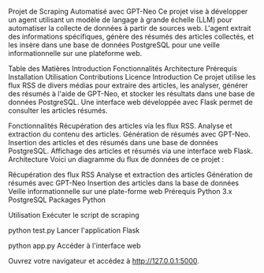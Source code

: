 Projet de Scraping Automatisé avec GPT-Neo
Ce projet vise à développer un agent utilisant un modèle de langage à grande échelle (LLM) pour automatiser la collecte de données à partir de sources web. L'agent extrait des informations spécifiques, génère des résumés des articles collectés, et les insère dans une base de données PostgreSQL pour une veille informationnelle sur une plateforme web.

Table des Matières
Introduction
Fonctionnalités
Architecture
Prérequis
Installation
Utilisation
Contributions
Licence
Introduction
Ce projet utilise les flux RSS de divers médias pour extraire des articles, les analyser, générer des résumés à l'aide de GPT-Neo, et stocker les résultats dans une base de données PostgreSQL. Une interface web développée avec Flask permet de consulter les articles résumés.

Fonctionnalités
Récupération des articles via les flux RSS.
Analyse et extraction du contenu des articles.
Génération de résumés avec GPT-Neo.
Insertion des articles et des résumés dans une base de données PostgreSQL.
Affichage des articles et résumés via une interface web Flask.
Architecture
Voici un diagramme du flux de données de ce projet :

Récupération des flux RSS
Analyse et extraction des articles
Génération de résumés avec GPT-Neo
Insertion des articles dans la base de données
Veille informationnelle sur une plate-forme web
Prérequis
Python 3.x
PostgreSQL
Packages Python 

Utilisation
Exécuter le script de scraping


python test.py
Lancer l'application Flask


python app.py
Accéder à l'interface web

Ouvrez votre navigateur et accédez à http://127.0.0.1:5000.
